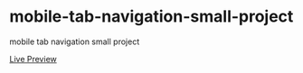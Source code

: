 # mobile-tab-navigation-small-project
<p>mobile tab navigation small project</p>
<a href="https://elhoussnimed.github.io/mobile-tab-navigation-small-project/index.html">Live Preview</a>
